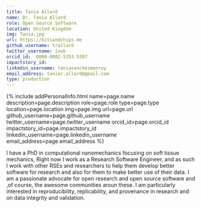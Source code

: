 ```yaml
---
title: Tania Allard
name: Dr. Tania Allard
role: Open Source Software
location: United Kingdom
img: Tania.jpg
url: https://bitsandchips.me
github_username: trallard
twitter_username: ixek
orcid_id:  0000-0002-5353-5397
impactstory_id:
linkedin_username: taniasanchezmonroy
email_address: taniar.allard@gmail.com
type: production
---
```


<!--HTML / LIQUID stuff to render picture and links  -->
{% include addPersonalInfo.html name=page.name description=page.description role=page.role type=page.type location=page.location img=page.img url=page.url github_username=page.github_username twitter_username=page.twitter_username orcid_id=page.orcid_id impactstory_id=page.impactstory_id linkedin_username=page.linkedin_username email_address=page.email_address %}

<!-- START OF FREE MARKDOWN  -->
I have a PhD in computational nanomechanics focusing on soft tissue mechanics, Right now I work as a Research Software Engineer, and as such I work with other RSEs and researchers to help them develop better software for research and also for them to make better use of their data. I am a passionate advocate for open research and open source software and ,of course, the awesome communities aroun these. I am particularly interested in reproducibility, replicability, and provenance in research and on data integrity and validation.
